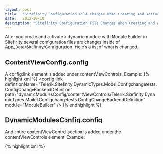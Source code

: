 ```yaml
---
layout: post
title:  "Sitefinity Configuration File Changes When Creating and Activating a Dynamic Module"
date:   2012-10-10
description: "Sitefinity Configuration File Changes When Creating and Activating a Dynamic Module"
---
```

After you create and activate a dynamic module with Module Builder in Sitefinity several configuration files are changes inside of App_Data/Sitefinity/Configuration.  Here’s a list of what is changed.

## ContentViewConfig.config
A config:link element is added under contentViewControls.  Example:
{% highlight xml %}
<config:link definitionName="Telerik.Sitefinity.DynamicTypes.Model.Configchangetests.ConfigChangeBackendDefinition" path="dynamicModulesConfig/contentViewControls/Telerik.Sitefinity.DynamicTypes.Model.Configchangetests.ConfigChangeBackendDefinition" module="ModuleBuilder" />
{% endhighlight %}

## DynamicModulesConfig.config
And entire contentViewControl section is added under the contentViewControls element. Example:

{% highlight xml %}
<contentViewControl contentType="Telerik.Sitefinity.DynamicTypes.Model.Configchangetests.ConfigChange" managerType="Telerik.Sitefinity.DynamicModules.DynamicModuleManager, Telerik.Sitefinity" useWorkflow="True" definitionName="Telerik.Sitefinity.DynamicTypes.Model.Configchangetests.ConfigChangeBackendDefinition">
<views>
<view gridCssClass="sfPagesTreeview" searchFields="Title" doNotBindOnClientWhenPageIsLoaded="False" allowPaging="True" allowUrlQueries="True" disableSorting="False" itemsPerPage="50" canUsersSetItemsPerPage="False" sortExpression="LastModified DESC" detailsPageId="00000000-0000-0000-0000-000000000000" webServiceBaseUrl="~/Sitefinity/Services/DynamicModules/Data.svc/" templateEvaluationMode="None" itemsParentId="00000000-0000-0000-0000-000000000000" renderLinksInMasterView="True" enableSocialSharing="False" displayMode="Read" useWorkflow="True" title="Config changes" viewType="Telerik.Sitefinity.DynamicModules.Web.UI.Backend.DynamicContentMasterGridView" viewName="Config changeBackendList" type:this="Telerik.Sitefinity.Web.UI.ContentUI.Views.Backend.Master.Config.MasterGridViewElement, Telerik.Sitefinity">
<decisionScreens>
<add decisionType="NoItemsExist" displayed="False" messageText="No config changes have been created yet" messageType="Neutral" name="NoItemsExistScreen">
<actions>
<add commandName="create" commandButtonType="Create" isFilter="False" permissionSet="Configchangetests-ConfigChange" actionName="Create" relatedSecuredObjectTypeName="Telerik.Sitefinity.DynamicModules.Builder.Model.DynamicModuleType" relatedSecuredObjectId="95f17af4-12b4-491f-bfbd-f4cf8c02c0b0" cssClass="sfCreateItem" text="Create a config change" wrapperTagKey="Unknown" isSeparator="False" name="Create" />
</actions>
</add>
</decisionScreens>
<dialogs>
<add name="ContentViewInsertDialog" openOnCommand="create" height="100%" width="100%" initialBehaviors="Maximize" behaviors="None" autoSizeBehaviors="Default" isfullscreen="False" visiblestatusbar="False" visibletitlebar="False" params="?ControlDefinitionName=Telerik.Sitefinity.DynamicTypes.Model.Configchangetests.ConfigChangeBackendDefinition&amp;ViewName=Config changeBackendInsertView" ismodal="False" destroyOnClose="False" ReloadOnShow="False" cssclass="sfMaximizedWindow" id="ContentViewInsertDialog on create" />
<add name="ContentViewEditDialog" openOnCommand="edit" height="100%" width="100%" initialBehaviors="Maximize" behaviors="None" autoSizeBehaviors="Default" isfullscreen="False" visiblestatusbar="False" visibletitlebar="False" params="?ControlDefinitionName=Telerik.Sitefinity.DynamicTypes.Model.Configchangetests.ConfigChangeBackendDefinition&amp;ViewName=Config changeBackendEditView&amp;Id={{Id}}" ismodal="False" destroyOnClose="False" ReloadOnShow="False" cssclass="sfMaximizedWindow" id="ContentViewEditDialog on edit" />
<add name="ContentViewEditDialog" openOnCommand="preview" height="100%" width="100%" initialBehaviors="Maximize" behaviors="None" autoSizeBehaviors="Default" isfullscreen="False" visiblestatusbar="False" visibletitlebar="False" params="?ControlDefinitionName=Telerik.Sitefinity.DynamicTypes.Model.Configchangetests.ConfigChangeBackendDefinition&amp;ViewName=Config changeBackendPreviewView" ismodal="False" destroyOnClose="False" ReloadOnShow="False" cssclass="sfMaximizedWindow" id="ContentViewEditDialog on preview" />
<add name="ModulePermissionsDialog" openOnCommand="permissions" height="100%" width="100%" initialBehaviors="Maximize" behaviors="None" autoSizeBehaviors="Default" isfullscreen="False" visiblestatusbar="False" visibletitlebar="False" params="?moduleName=ModuleBuilder&amp;typeName=Telerik.Sitefinity.DynamicModules.Builder.Model.DynamicModuleType&amp;securedObjectId=95f17af4-12b4-491f-bfbd-f4cf8c02c0b0&amp;backLabelText=Back to items&amp;title=Permissions&amp;permissionSetName=Configchangetests-ConfigChange" ismodal="False" destroyOnClose="False" ReloadOnShow="False" cssclass="sfMaximizedWindow" id="ModulePermissionsDialog on permissions" />
</dialogs>
<viewModes>
<add EnableDragAndDrop="False" EnableInitialExpanding="False" Name="Grid" type:this="Telerik.Sitefinity.Web.UI.ContentUI.Views.Backend.Master.Config.GridViewModeElement, Telerik.Sitefinity">
<columns>
<add clientTemplate="&lt;a sys:href=’javascript:void(0);’ sys:class=&quot;{{ ‘sf_binderCommand_edit sfItemTitle sf’ + Lifecycle.WorkflowStatus.replace(‘ ‘,”).toLowerCase()}}&quot;&gt;&lt;strong&gt;{{Title}}&lt;/strong&gt;&lt;span class=’sfStatusLocation’&gt;{{Lifecycle.WorkflowStatus}}&lt;/span&gt;&lt;/a&gt;" headerCssClass="sfTitleCol" headerText="Title" itemCssClass="sfTitleCol" width="0" disableSorting="False" name="Title" type:this="Telerik.Sitefinity.Web.UI.ContentUI.Views.Backend.Master.Config.DataColumnElement, Telerik.Sitefinity" />
<add headerCssClass="sfMoreActions" headerText="Actions" itemCssClass="sfMoreActions" width="0" disableSorting="False" name="Actions" type:this="Telerik.Sitefinity.Web.UI.ContentUI.Views.Backend.Master.Config.ActionMenuColumnElement, Telerik.Sitefinity">
<mainAction commandButtonType="Standard" isFilter="False" wrapperTagKey="Unknown" isSeparator="False" />
<menuItems>
<menuItem commandName="delete" commandButtonType="Standard" isFilter="False" cssClass="sfDeleteItm" text="Delete" wrapperTagKey="Li" widgetType="Telerik.Sitefinity.Web.UI.Backend.Elements.Widgets.CommandWidget" isSeparator="False" name="Delete" type:this="Telerik.Sitefinity.Web.UI.Backend.Elements.Config.CommandWidgetElement, Telerik.Sitefinity" />
</menuItems>
</add>
<add clientTemplate="&lt;span&gt;{{Author}}&lt;/span&gt;" resourceClassId="Labels" headerCssClass="sfAuthor" headerText="Author" itemCssClass="sfAuthor" width="0" disableSorting="False" name="Author" type:this="Telerik.Sitefinity.Web.UI.ContentUI.Views.Backend.Master.Config.DataColumnElement, Telerik.Sitefinity" />
<add clientTemplate="&lt;span&gt;{{ (PublicationDate) ? PublicationDate.sitefinityLocaleFormat(‘dd MMM, yyyy hh:mm:ss’): ‘-‘ }}&lt;/span&gt;" resourceClassId="ModuleBuilderResources" headerCssClass="sfDateAndHour" headerText="PublicationDate" itemCssClass="sfDateAndHour" width="0" disableSorting="False" name="PublicationDate" type:this="Telerik.Sitefinity.Web.UI.ContentUI.Views.Backend.Master.Config.DataColumnElement, Telerik.Sitefinity" />
</columns>
</add>
</viewModes>
<links>
<add navigateUrl="[node:70aef8e7-1bf8-49d0-a7c9-21b90fb9c7a6]/fa2e4a73-929b-4050-a4ac-6030808f41cf" commandName="goBackToContentTypes" name="NavigateToContentTypesLink" />
</links>
<toolbar wrapperTagKey="Unknown">
<sections>
<section titleWrapperTagKey="Unknown" wrapperTagKey="Unknown" visible="True" name="toolbar">
<items>
<item commandName="create" commandButtonType="Create" isFilter="False" permissionSet="Configchangetests-ConfigChange" actionName="Create" relatedSecuredObjectTypeName="Telerik.Sitefinity.DynamicModules.Builder.Model.DynamicModuleType" relatedSecuredObjectId="95f17af4-12b4-491f-bfbd-f4cf8c02c0b0" cssClass="sfMainAction" text="Create a Config change" wrapperTagKey="Unknown" widgetType="Telerik.Sitefinity.Web.UI.Backend.Elements.Widgets.CommandWidget" isSeparator="False" name="CreateItemWidget" type:this="Telerik.Sitefinity.Web.UI.Backend.Elements.Config.CommandWidgetElement, Telerik.Sitefinity" />
<item commandName="groupDelete" commandButtonType="Standard" isFilter="False" permissionSet="Configchangetests-ConfigChange" actionName="Delete" relatedSecuredObjectTypeName="Telerik.Sitefinity.DynamicModules.Builder.Model.DynamicModuleType" relatedSecuredObjectId="95f17af4-12b4-491f-bfbd-f4cf8c02c0b0" text="Delete" wrapperTagKey="Unknown" widgetType="Telerik.Sitefinity.Web.UI.Backend.Elements.Widgets.CommandWidget" isSeparator="False" name="DeleteItemWidget" type:this="Telerik.Sitefinity.Web.UI.Backend.Elements.Config.CommandWidgetElement, Telerik.Sitefinity" />
<item text="More actions" wrapperTagKey="Li" widgetType="Telerik.Sitefinity.Web.UI.Backend.Elements.Widgets.ActionMenuWidget" isSeparator="False" name="MoreActionsItemWidget" type:this="Telerik.Sitefinity.Web.UI.Backend.Elements.Config.ActionMenuWidgetElement, Telerik.Sitefinity">
<mainAction commandButtonType="Standard" isFilter="False" wrapperTagKey="Unknown" isSeparator="False" />
<menuItems>
<item commandName="groupPublish" commandButtonType="Standard" isFilter="False" cssClass="sfPublishItm" text="Publish" wrapperTagKey="Unknown" isSeparator="False" name="PublishItemWidget" type:this="Telerik.Sitefinity.Web.UI.Backend.Elements.Config.CommandWidgetElement, Telerik.Sitefinity" />
<item commandName="groupUnpublish" commandButtonType="Standard" isFilter="False" cssClass="sfUnpublishItm" text="Unpublish" wrapperTagKey="Unknown" isSeparator="False" name="UnpublishItemWidget" type:this="Telerik.Sitefinity.Web.UI.Backend.Elements.Config.CommandWidgetElement, Telerik.Sitefinity" />
</menuItems>
</item>
<item persistentTypeToSearch="Telerik.Sitefinity.GenericContent.Model.Content" mode="NotSet" commandName="search" commandButtonType="Standard" isFilter="False" text="Search" wrapperTagKey="Unknown" widgetType="Telerik.Sitefinity.Web.UI.Backend.Elements.Widgets.SearchWidget" isSeparator="False" name="SearchItemWidget" type:this="Telerik.Sitefinity.Web.UI.Backend.Elements.Config.SearchWidgetElement, Telerik.Sitefinity" />
</items>
</section>
</sections>
</toolbar>
<sidebar title="Manage Config changes" wrapperTagKey="Unknown">
<sections>
<section title="Filter Config change" titleWrapperTagKey="Unknown" wrapperTagKey="Unknown" cssClass="sfFirst sfWidgetsList sfSeparator sfModules" visible="True" name="Filter">
<items>
<item commandName="showAllItems" commandButtonType="SimpleLinkButton" isFilter="False" buttonCssClass="sfSel" text="All Config changes" wrapperTagKey="Unknown" widgetType="Telerik.Sitefinity.Web.UI.Backend.Elements.Widgets.CommandWidget" isSeparator="False" name="AllItems" type:this="Telerik.Sitefinity.Web.UI.Backend.Elements.Config.CommandWidgetElement, Telerik.Sitefinity" />
<item commandName="showMyItems" commandButtonType="SimpleLinkButton" isFilter="False" text="My Config change" wrapperTagKey="Unknown" widgetType="Telerik.Sitefinity.Web.UI.Backend.Elements.Widgets.CommandWidget" isSeparator="False" name="MyItems" type:this="Telerik.Sitefinity.Web.UI.Backend.Elements.Config.CommandWidgetElement, Telerik.Sitefinity" />
</items>
</section>
<section title="Settings" titleWrapperTagKey="Unknown" wrapperTagKey="Unknown" cssClass="sfWidgetsList sfSettings" resourceClassId="ModuleBuilderResources" visible="True" name="Settings">
<items>
<item commandName="goBackToContentTypes" commandButtonType="SimpleLinkButton" isFilter="False" text="Content types" wrapperTagKey="Span" widgetType="Telerik.Sitefinity.Web.UI.Backend.Elements.Widgets.CommandWidget" isSeparator="False" name="NavigateToContentTypes" type:this="Telerik.Sitefinity.Web.UI.Backend.Elements.Config.CommandWidgetElement, Telerik.Sitefinity" />
<item commandName="permissions" commandButtonType="SimpleLinkButton" isFilter="False" text="Permissions" resourceclassid="ModuleBuilderResources" wrapperTagKey="Unknown" widgetType="Telerik.Sitefinity.Web.UI.Backend.Elements.Widgets.CommandWidget" isSeparator="False" name="Permissions" type:this="Telerik.Sitefinity.Web.UI.Backend.Elements.Config.CommandWidgetElement, Telerik.Sitefinity" />
</items>
</section>
</sections>
</sidebar>
<contextBar wrapperTagKey="Unknown" />
<scripts>
<script scriptLocation="Telerik.Sitefinity.Resources.Scripts.jquery.shorten.js, Telerik.Sitefinity.Resources" />
<script loadMethodName="OnModuleMasterViewLoaded" scriptLocation="Telerik.Sitefinity.DynamicModules.Web.UI.Backend.Script.MasterGridViewGeneratorExtensions.js, Telerik.Sitefinity" />
</scripts>
<commentsSettingsDefinition postRights="None" />
</view>
<view showTopToolbar="True" webServiceBaseUrl="~/Sitefinity/Services/DynamicModules/Data.svc/?itemType=Telerik.Sitefinity.DynamicTypes.Model.Configchangetests.ConfigChange" showNavigation="False" createBlankItem="True" unlockDetailItemOnExit="True" isToRenderTranslationView="False" doNotUseContentItemContext="False" multilingualMode="Automatic" showSections="True" masterPageId="00000000-0000-0000-0000-000000000000" dataItemId="00000000-0000-0000-0000-000000000000" enableSocialSharing="False" displayMode="Write" useWorkflow="True" title="Create a Config change" viewType="Telerik.Sitefinity.DynamicModules.Web.UI.Backend.DynamicContentDetailFormView" viewName="Config changeBackendInsertView" type:this="Telerik.Sitefinity.Web.UI.ContentUI.Views.Backend.Master.Config.DetailFormViewElement, Telerik.Sitefinity">
<toolbar wrapperTagKey="Unknown">
<sections>
<section titleWrapperTagKey="Unknown" wrapperTagKey="Div" cssClass="sfWorkflowMenuWrp" visible="True" name="BackendForm">
<items>
<item commandName="save" commandButtonType="Save" isFilter="False" text="Create Config change" wrapperTagKey="Span" widgetType="Telerik.Sitefinity.Web.UI.Backend.Elements.Widgets.CommandWidget" isSeparator="False" name="SaveChangesWidgetElement" type:this="Telerik.Sitefinity.Web.UI.Backend.Elements.Config.CommandWidgetElement, Telerik.Sitefinity" />
<item commandName="cancel" commandButtonType="Cancel" isFilter="False" text="Back to Press Releases" wrapperTagKey="Span" widgetType="Telerik.Sitefinity.Web.UI.Backend.Elements.Widgets.CommandWidget" isSeparator="False" name="CancelWidgetElement" type:this="Telerik.Sitefinity.Web.UI.Backend.Elements.Config.CommandWidgetElement, Telerik.Sitefinity" />
<item commandName="preview" commandButtonType="Standard" isFilter="False" text="Preview" resourceclassid="Labels" wrapperTagKey="Span" widgetType="Telerik.Sitefinity.Web.UI.Backend.Elements.Widgets.CommandWidget" isSeparator="False" name="PreviewWidgetElement" type:this="Telerik.Sitefinity.Web.UI.Backend.Elements.Config.CommandWidgetElement, Telerik.Sitefinity" />
</items>
</section>
</sections>
</toolbar>
<sections>
<sections cssClass="sfFirstForm" wrapperTag="Div" isHiddenInTranslationMode="False" name="MainSection">
<fields>
<field rows="1" id="TitleControl" dataFieldName="Title" displayMode="Write" wrapperTag="Li" title="Title" fieldType="Telerik.Sitefinity.Web.UI.Fields.TextField" cssClass="sfFormSeparator" fieldName="Title" type:this="Telerik.Sitefinity.Web.UI.Fields.Config.TextFieldDefinitionElement, Telerik.Sitefinity">
<expandableDefinition expanded="True" />
<validator expectedFormat="None" maxLength="0" minLength="0" required="True" maxLengthViolationMessage="The input is too long" messageCssClass="sfError" minLengthViolationMessage="The input is too short" requiredViolationMessage="This field is required!" validateIfInvisible="True" />
</field>
</fields>
<expandableDefinition expanded="True" />
</sections>
<sections cssClass="sfExpandableForm" title="More Options" wrapperTag="Div" isHiddenInTranslationMode="False" name="MoreOptions">
<fields>
<field regularExpressionFilter="[^\p{L}\-\!\$\(\)\=\@\d_\’\.]+|\.+$" replaceWith="-" mirroredControlId="TitleControl" enableChangeButton="True" toLower="True" trim="True" rows="1" id="UrlNameFieldControl" dataFieldName="UrlName.PersistedValue" displayMode="Write" wrapperTag="Li" title="UrlNameTitle" example="UrlNameExample" fieldType="Telerik.Sitefinity.Web.UI.Fields.MirrorTextField" resourceClassId="ModuleBuilderResources" cssClass="sfFormSeparator" fieldName="UrlName" type:this="Telerik.Sitefinity.Web.UI.Fields.Config.MirrorTextFieldElement, Telerik.Sitefinity">
<expandableDefinition expanded="True" />
<validator expectedFormat="None" maxLength="-1" minLength="-1" regularExpression="^[\p{L}\-\!\$\(\)\=\@\d_\’~\.]*[\p{L}\-\!\$\(\)\=\@\d_\’~]+$" required="True" messageCssClass="sfError" regularExpressionViolationMessage="The URL contains invalid symbols." requiredViolationMessage="Url name cannot be empty." validateIfInvisible="True" />
</field>
</fields>
<expandableDefinition expanded="False" />
</sections>
<sections cssClass="sfItemReadOnlyInfo" wrapperTag="Div" isHiddenInTranslationMode="False" name="SidebarSection">
<fields>
<field displayMode="Write" wrapperTag="Li" fieldType="Telerik.Sitefinity.Web.UI.Fields.ContentWorkflowStatusInfoField" fieldName="ItemWorkflowStatusInfoField" type:this="Telerik.Sitefinity.Web.UI.Fields.Config.ContentWorkflowStatusInfoFieldElement, Telerik.Sitefinity">
<validator expectedFormat="None" maxLength="-1" minLength="-1" required="False" validateIfInvisible="True" />
<expandableDefinition expanded="True" />
</field>
</fields>
<expandableDefinition expanded="True" />
</sections>
</sections>
<commentsSettingsDefinition postRights="None" />
</view>
<view showTopToolbar="False" webServiceBaseUrl="~/Sitefinity/Services/DynamicModules/Data.svc/?itemType=Telerik.Sitefinity.DynamicTypes.Model.Configchangetests.ConfigChange" showNavigation="True" createBlankItem="True" unlockDetailItemOnExit="True" doNotUseContentItemContext="False" multilingualMode="Automatic" showSections="True" masterPageId="00000000-0000-0000-0000-000000000000" dataItemId="00000000-0000-0000-0000-000000000000" enableSocialSharing="False" displayMode="Read" useWorkflow="False" title="Preview a Config change" viewType="Telerik.Sitefinity.DynamicModules.Web.UI.Backend.DynamicContentDetailFormView" viewName="Config changeBackendPreviewView" type:this="Telerik.Sitefinity.Web.UI.ContentUI.Views.Backend.Master.Config.DetailFormViewElement, Telerik.Sitefinity">
<toolbar wrapperTagKey="Unknown" />
<sections>
<sections cssClass="sfFirstForm" wrapperTag="Div" isHiddenInTranslationMode="False" name="MainSection">
<fields>
<field rows="1" id="TitleControl" dataFieldName="Title" displayMode="Read" wrapperTag="Li" title="Title" fieldType="Telerik.Sitefinity.Web.UI.Fields.TextField" cssClass="sfFormSeparator" fieldName="Title" type:this="Telerik.Sitefinity.Web.UI.Fields.Config.TextFieldDefinitionElement, Telerik.Sitefinity">
<expandableDefinition expanded="True" />
<validator expectedFormat="None" maxLength="0" minLength="0" required="True" maxLengthViolationMessage="The input is too long" messageCssClass="sfError" minLengthViolationMessage="The input is too short" requiredViolationMessage="This field is required!" validateIfInvisible="True" />
</field>
</fields>
<expandableDefinition expanded="True" />
</sections>
<sections cssClass="sfExpandableForm" title="More Options" wrapperTag="Div" isHiddenInTranslationMode="False" name="MoreOptions">
<fields>
<field regularExpressionFilter="[^\p{L}\-\!\$\(\)\=\@\d_\’\.]+|\.+$" replaceWith="-" mirroredControlId="TitleControl" enableChangeButton="True" toLower="True" trim="True" rows="1" id="UrlNameFieldControl" dataFieldName="UrlName.PersistedValue" displayMode="Read" wrapperTag="Li" title="UrlNameTitle" example="UrlNameExample" fieldType="Telerik.Sitefinity.Web.UI.Fields.MirrorTextField" resourceClassId="ModuleBuilderResources" cssClass="sfFormSeparator" fieldName="UrlName" type:this="Telerik.Sitefinity.Web.UI.Fields.Config.MirrorTextFieldElement, Telerik.Sitefinity">
<expandableDefinition expanded="True" />
<validator expectedFormat="None" maxLength="-1" minLength="-1" regularExpression="^[\p{L}\-\!\$\(\)\=\@\d_\’~\.]*[\p{L}\-\!\$\(\)\=\@\d_\’~]+$" required="True" messageCssClass="sfError" regularExpressionViolationMessage="The URL contains invalid symbols." requiredViolationMessage="Url name cannot be empty." validateIfInvisible="True" />
</field>
</fields>
<expandableDefinition expanded="False" />
</sections>
</sections>
<commentsSettingsDefinition postRights="None" />
</view>
<view showTopToolbar="True" webServiceBaseUrl="~/Sitefinity/Services/DynamicModules/Data.svc/?itemType=Telerik.Sitefinity.DynamicTypes.Model.Configchangetests.ConfigChange" showNavigation="False" createBlankItem="True" unlockDetailItemOnExit="True" isToRenderTranslationView="False" doNotUseContentItemContext="False" multilingualMode="Automatic" showSections="True" masterPageId="00000000-0000-0000-0000-000000000000" dataItemId="00000000-0000-0000-0000-000000000000" enableSocialSharing="False" displayMode="Write" useWorkflow="True" title="Edit a Config change" viewType="Telerik.Sitefinity.DynamicModules.Web.UI.Backend.DynamicContentDetailFormView" viewName="Config changeBackendEditView" type:this="Telerik.Sitefinity.Web.UI.ContentUI.Views.Backend.Master.Config.DetailFormViewElement, Telerik.Sitefinity">
<toolbar wrapperTagKey="Unknown">
<sections>
<section titleWrapperTagKey="Unknown" wrapperTagKey="Div" cssClass="sfWorkflowMenuWrp" visible="True" name="BackendForm">
<items>
<item commandName="save" commandButtonType="Save" isFilter="False" text="Create Config change" wrapperTagKey="Span" widgetType="Telerik.Sitefinity.Web.UI.Backend.Elements.Widgets.CommandWidget" isSeparator="False" name="SaveChangesWidgetElement" type:this="Telerik.Sitefinity.Web.UI.Backend.Elements.Config.CommandWidgetElement, Telerik.Sitefinity" />
<item commandName="cancel" commandButtonType="Cancel" isFilter="False" text="Back to Press Releases" wrapperTagKey="Span" widgetType="Telerik.Sitefinity.Web.UI.Backend.Elements.Widgets.CommandWidget" isSeparator="False" name="CancelWidgetElement" type:this="Telerik.Sitefinity.Web.UI.Backend.Elements.Config.CommandWidgetElement, Telerik.Sitefinity" />
<item commandName="preview" commandButtonType="Standard" isFilter="False" text="Preview" resourceclassid="Labels" wrapperTagKey="Span" widgetType="Telerik.Sitefinity.Web.UI.Backend.Elements.Widgets.CommandWidget" isSeparator="False" name="PreviewWidgetElement" type:this="Telerik.Sitefinity.Web.UI.Backend.Elements.Config.CommandWidgetElement, Telerik.Sitefinity" />
</items>
</section>
</sections>
</toolbar>
<sections>
<sections cssClass="sfFirstForm" wrapperTag="Div" isHiddenInTranslationMode="False" name="MainSection">
<fields>
<field rows="1" id="TitleControl" dataFieldName="Title" displayMode="Write" wrapperTag="Li" title="Title" fieldType="Telerik.Sitefinity.Web.UI.Fields.TextField" cssClass="sfFormSeparator" fieldName="Title" type:this="Telerik.Sitefinity.Web.UI.Fields.Config.TextFieldDefinitionElement, Telerik.Sitefinity">
<expandableDefinition expanded="True" />
<validator expectedFormat="None" maxLength="0" minLength="0" required="True" maxLengthViolationMessage="The input is too long" messageCssClass="sfError" minLengthViolationMessage="The input is too short" requiredViolationMessage="This field is required!" validateIfInvisible="True" />
</field>
</fields>
<expandableDefinition expanded="True" />
</sections>
<sections cssClass="sfExpandableForm" title="More Options" wrapperTag="Div" isHiddenInTranslationMode="False" name="MoreOptions">
<fields>
<field regularExpressionFilter="[^\p{L}\-\!\$\(\)\=\@\d_\’\.]+|\.+$" replaceWith="-" mirroredControlId="TitleControl" enableChangeButton="True" toLower="True" trim="True" rows="1" id="UrlNameFieldControl" dataFieldName="UrlName.PersistedValue" displayMode="Write" wrapperTag="Li" title="UrlNameTitle" example="UrlNameExample" fieldType="Telerik.Sitefinity.Web.UI.Fields.MirrorTextField" resourceClassId="ModuleBuilderResources" cssClass="sfFormSeparator" fieldName="UrlName" type:this="Telerik.Sitefinity.Web.UI.Fields.Config.MirrorTextFieldElement, Telerik.Sitefinity">
<expandableDefinition expanded="True" />
<validator expectedFormat="None" maxLength="-1" minLength="-1" regularExpression="^[\p{L}\-\!\$\(\)\=\@\d_\’~\.]*[\p{L}\-\!\$\(\)\=\@\d_\’~]+$" required="True" messageCssClass="sfError" regularExpressionViolationMessage="The URL contains invalid symbols." requiredViolationMessage="Url name cannot be empty." validateIfInvisible="True" />
</field>
</fields>
<expandableDefinition expanded="False" />
</sections>
<sections cssClass="sfItemReadOnlyInfo" wrapperTag="Div" isHiddenInTranslationMode="False" name="SidebarSection">
<fields>
<field displayMode="Write" wrapperTag="Li" fieldType="Telerik.Sitefinity.Web.UI.Fields.ContentWorkflowStatusInfoField" fieldName="ItemWorkflowStatusInfoField" type:this="Telerik.Sitefinity.Web.UI.Fields.Config.ContentWorkflowStatusInfoFieldElement, Telerik.Sitefinity">
<validator expectedFormat="None" maxLength="-1" minLength="-1" required="False" validateIfInvisible="True" />
<expandableDefinition expanded="True" />
</field>
</fields>
<expandableDefinition expanded="True" />
</sections>
</sections>
<commentsSettingsDefinition postRights="None" />
</view>
</views>
</contentViewControl>
{% endhighlight %}

## SecurityConfig.config
A permission element is added underneath the permissions node. Example:
{% highlight xml %}
<permission title="Config changes permissions" description="Represents the most common application security permissions." loginUrl="~/Sitefinity/Login" ajaxLoginUrl="~/Sitefinity/Login/Ajax" name="Configchangetests-ConfigChange">
<actions>
<add title="View Config changes" description="Allows or denies viewing Config changes." type="View" name="View" />
<add title="Create Config changes" description="Allows or denies the creation of new Config changes." type="Create" name="Create" />
<add title="Modify Config changes" description="Allows or denies changes to existing Config changes." type="Modify" name="Modify" />
<add title="Delete Config changes" description="Allows or denies deleting Config changes." type="Delete" name="Delete" />
<add title="Change a Config changes permissions" description="Allows or denies changing the permissions of Config changes." type="ChangePermissions" name="ChangePermissions" />
</actions>
</permission>
{% endhighlight %}

## ToolboxesConfig.config
A tool is added in the tools section. Example:
{% highlight xml %}
<add enabled="True" type="Telerik.Sitefinity.DynamicModules.Web.UI.Frontend.DynamicContentView, Telerik.Sitefinity" title="Config changes" cssClass="sfNewsViewIcn" moduleName="Config change tests" DynamicContentTypeName="Telerik.Sitefinity.DynamicTypes.Model.Configchangetests.ConfigChange" DefaultMasterTemplateKey="844f4eff-9a33-4799-84e5-2973d7a3db9b" DefaultDetailTemplateKey="7fd83546-0785-4050-998f-06428e7c6fa1" visibilityMode="None" name="Telerik.Sitefinity.DynamicTypes.Model.Configchangetests.ConfigChange" />
{% endhighlight %}

## WorkflowConfig.config
A workflow type is added in the workflowTypes section. Example:
{% highlight xml %}
<add title="Config change" moduleName="Config change tests" contentType="Telerik.Sitefinity.DynamicTypes.Model.Configchangetests.ConfigChange" />
{% endhighlight %}

## Deactivation
No configuration changes are made in the Sitefinity configuration files when you just deactivate a dynamic module with Module Builder.

Interestingly, when you delete a dynamic module, all of the changes mentioned above are completely reverted EXCEPT the ContentViewConfig.config file. It keeps the config:link element that was added when you added and activated the dynamic module originally. This is curious as it points to a configuration element in DynamicModulesConfig.config that is removed when you delete the dynamic module.
